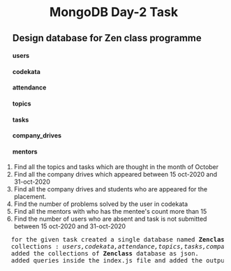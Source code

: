 

<h1 style="text-align:center">MongoDB Day-2 Task</h1>

<h2 style="margin-left:20px">Design database for Zen class programme</h2>
<h4 style="margin-left:20px">users</h4>
<h4 style="margin-left:20px">codekata</h4>
<h4 style="margin-left:20px">attendance</h4>
<h4 style="margin-left:20px">topics</h4>
<h4 style="margin-left:20px">tasks</h4>
<h4 style="margin-left:20px">company_drives</h4>
<h4 style="margin-left:20px">mentors</h4>

<ol>
  <li>Find all the topics and tasks which are thought in the month of October</li>
  <li>Find all the company drives which appeared between 15 oct-2020 and 31-oct-2020</li>
  <li>Find all the company drives and students who are appeared for the placement.</li>
  <li>Find the number of problems solved by the user in codekata</li>
  <li>Find all the mentors with who has the mentee's count more than 15</li>
  <li>Find the number of users who are absent and task is not submitted  between 15 oct-2020 and 31-oct-2020</li>
</ol>

<pre>
  for the given task created a single database named <b>Zenclass</b> and created following collections inside the database
  collections : <i>users,codekata,attendance,topics,tasks,company_drives,mentors</i>
  added the collections of <b>Zenclass</b> database as json.
  added queries inside the index.js file and added the output as a screenshot with the name db01-db06 for 1-6 tasks. 
</pre>





